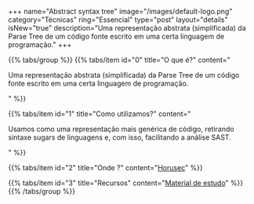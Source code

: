 +++
name="Abstract syntax tree"
image="/images/default-logo.png"
category="Técnicas"
ring="Essencial"
type="post"
layout="details"
isNew="true"
description="Uma representação abstrata (simplificada) da Parse Tree de um código fonte escrito em uma certa linguagem de programação."
+++

{{% tabs/group %}}
  {{% tabs/item id="0" title="O que é?" content="<p>Uma representação abstrata (simplificada) da Parse Tree de um código fonte escrito em uma certa linguagem de programação.</p>" %}}
  
  {{% tabs/item id="1" title="Como utilizamos?" content="<p>Usamos como uma representação mais genérica de código, retirando sintaxe sugars de linguagens e, com isso, facilitando a análise SAST.</p>" %}}
  
  {{% tabs/item id="2" title="Onde ?" content="<a href='https://horusec.io/' target='_blank'>Horusec</a>" %}}

  {{% tabs/item id="3" title="Recursos" content="<a href='https://en.wikipedia.org/wiki/Abstract_syntax_tree' target='_blank'>Material de estudo</a>" %}}
{{% /tabs/group %}}